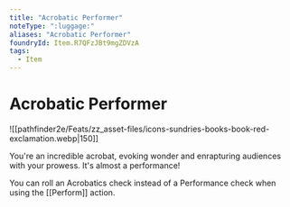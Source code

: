 ```yaml
---
title: "Acrobatic Performer"
noteType: ":luggage:"
aliases: "Acrobatic Performer"
foundryId: Item.R7QFzJBt9mgZDVzA
tags:
  - Item
---
```


# Acrobatic Performer
![[pathfinder2e/Feats/zz_asset-files/icons-sundries-books-book-red-exclamation.webp|150]]

You're an incredible acrobat, evoking wonder and enrapturing audiences with your prowess. It's almost a performance!

You can roll an Acrobatics check instead of a Performance check when using the [[Perform]] action.
